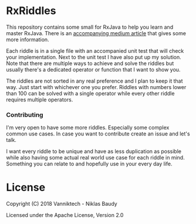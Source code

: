 RxRiddles
=========

This repository contains some small for RxJava to help you learn and master RxJava. There is an [accompanying medium article](https://medium.com/@vanniktech/riddling-your-way-to-master-rxjava-145d5de99b55) that gives some more information.

Each riddle is in a single file with an accompanied unit test that will check your implementation. Next to the unit test I have also put up my solution. Note that there are multiple ways to achieve and solve the riddles but usually there's a dedicated operator or function that I want to show you.

The riddles are not sorted in any real preference and I plan to keep it that way. Just start with whichever one you prefer. Riddles with numbers lower than 100 can be solved with a single operator while every other riddle requires multiple operators.

### Contributing

I'm very open to have some more riddles. Especially some complex common use cases. In case you want to contribute create an issue and let's talk.

I want every riddle to be unique and have as less duplication as possible while also having some actual real world use case for each riddle in mind. Something you can relate to and hopefully use in your every day life.

# License

Copyright (C) 2018 Vanniktech - Niklas Baudy

Licensed under the Apache License, Version 2.0
